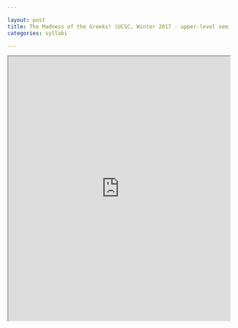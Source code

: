 ```yaml
---

layout: post
title: The Madness of the Greeks! (UCSC, Winter 2017 - upper-level seminar in translation)
categories: syllabi

---
```


<iframe src="http://127.0.0.1:4000/jekyll-theme-dark-reader/assets/pdfs/syll1702-madness.pdf" width="100%" height="600px">
    </iframe>